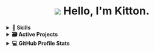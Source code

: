 
<h1 align="center"><img src = "https://raw.githubusercontent.com/MartinHeinz/MartinHeinz/master/wave.gif" width = 30px> Hello, I'm Kitton.  </h1>




<details>
<summary><b>📒 Skills</b></summary>
<div align="center"> 
<table>
<tr>
	<td><img align="center" alt="C" height="30" width="40" src="https://cdn.jsdelivr.net/gh/devicons/devicon/icons/c/c-original.svg" /></td>
	<td><img  align="center" alt="C++" height="30" width="40" src="https://cdn.jsdelivr.net/gh/devicons/devicon/icons/cplusplus/cplusplus-original.svg" /></td>
	<td><img align="center" alt="Python" height="30" width="40" src="https://raw.githubusercontent.com/devicons/devicon/master/icons/python/python-original.svg"></td>
	<td><img align="center" alt="HTML" height="30" width="40" src="https://raw.githubusercontent.com/devicons/devicon/master/icons/html5/html5-original.svg"></td>
	<td><img align="center" alt="CSS" height="30" width="40" src="https://raw.githubusercontent.com/devicons/devicon/master/icons/css3/css3-original.svg"></td>
	<td><img align="center" alt="Js" height="30" width="40" src="https://raw.githubusercontent.com/devicons/devicon/master/icons/javascript/javascript-plain.svg"></td>
		
</tr>
<tr>
	<td><img align="center"  alt="Ts" height="30" width="40" src="https://raw.githubusercontent.com/devicons/devicon/master/icons/typescript/typescript-plain.svg"></td>
	<td><img align="center" alt="React" height="30" width="40" src="https://raw.githubusercontent.com/devicons/devicon/master/icons/react/react-original.svg"></td>
	<td><img align="center" alt="Redux" height="30" width="40" src="https://cdn.jsdelivr.net/gh/devicons/devicon/icons/redux/redux-original.svg"></td>
	<td><img align="center" alt="Tailwind" height="30" width="40" src="https://cdn.jsdelivr.net/gh/devicons/devicon/icons/tailwindcss/tailwindcss-plain.svg" /></td>
	<td><img align="center" alt="Node" height="30" width="40" src="https://cdn.jsdelivr.net/gh/devicons/devicon/icons/nodejs/nodejs-original.svg" /></td>
	<td><img align="center" alt="Express" height="30" width="40" src="https://cdn.jsdelivr.net/gh/devicons/devicon/icons/express/express-original.svg" /></td>
</tr>
			
</table>
            
            
		
		
  	
		
 		 
 		 
		
            
            
            
          
  	
</div>
</details> 


<details>
<summary><b>🗃️ Active Projects</b></summary>
	<ul>
		<li><a href="https://github.com/Kittonn/Covid-Tracker"><b>Covid-Tracker</b></a> - Reports Covid-19 and Vaccination in Thailand.</li>
		<li><a href="https://github.com/Kittonn/GameMongGamer"><b>GameMongGamer</b></a> - Change characters from Thai to English.</li>
	</ul>
</details> 
<details>
	
<summary><b>💻 GitHub Profile Stats</b></summary>

  <p align="center">
	  <img src="https://github-readme-stats.vercel.app/api/top-langs?username=Kittonn&show_icons=true&locale=en&layout=compact&theme=dark" alt="Kittonn" height="190px"/>
	  <br>
	  <a href="https://github.com/Kittonn"><img alt="Kittonn's Activity Graph" src="https://activity-graph.herokuapp.com/graph?username=Kittonn&custom_title=Kittonn's%20Contribution%20Graph&theme=react-dark" height="190px" />
  </p>
</details>




